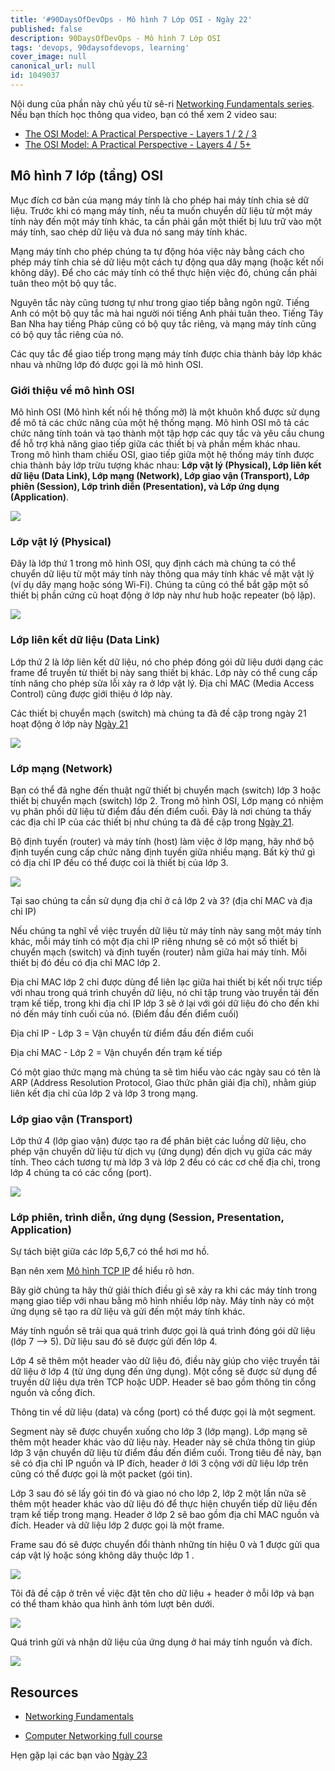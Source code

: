```yaml
---
title: '#90DaysOfDevOps - Mô hình 7 Lớp OSI - Ngày 22'
published: false
description: 90DaysOfDevOps - Mô hình 7 Lớp OSI
tags: 'devops, 90daysofdevops, learning'
cover_image: null
canonical_url: null
id: 1049037
---
```


Nội dung của phần này chủ yếu từ sê-ri [Networking Fundamentals series](https://www.youtube.com/playlist?list=PLIFyRwBY_4bRLmKfP1KnZA6rZbRHtxmXi). Nếu bạn thích học thông qua video, bạn có thể xem 2 video sau:

* [The OSI Model: A Practical Perspective - Layers 1 / 2 / 3](https://www.youtube.com/watch?v=LkolbURrtTs&list=PLIFyRwBY_4bRLmKfP1KnZA6rZbRHtxmXi&index=3)
* [The OSI Model: A Practical Perspective - Layers 4 / 5+](https://www.youtube.com/watch?v=0aGqGKrRE0g&list=PLIFyRwBY_4bRLmKfP1KnZA6rZbRHtxmXi&index=4)

## Mô hình 7 lớp (tầng) OSI

Mục đích cơ bản của mạng máy tính là cho phép hai máy tính chia sẻ dữ liệu. Trước khi có mạng máy tính, nếu ta muốn chuyển dữ liệu từ một máy tính này đến một máy tính khác, ta cần phải gắn một thiết bị lưu trữ vào một máy tính, sao chép dữ liệu và đưa nó sang máy tính khác.

Mạng máy tính cho phép chúng ta tự động hóa việc này bằng cách cho phép máy tính chia sẻ dữ liệu một cách tự động qua dây mạng (hoặc kết nối không dây). Để cho các máy tính có thể thực hiện việc đó, chúng cần phải tuân theo một bộ quy tắc.

Nguyên tắc này cũng tương tự như trong giao tiếp bằng ngôn ngữ. Tiếng Anh có một bộ quy tắc mà hai người nói tiếng Anh phải tuân theo. Tiếng Tây Ban Nha hay tiếng Pháp cũng có bộ quy tắc riêng, và mạng máy tính cũng có bộ quy tắc riêng của nó.

Các quy tắc để giao tiếp trong mạng máy tính được chia thành bảy lớp khác nhau và những lớp đó được gọi là mô hình OSI.

### Giới thiệu về mô hình OSI

Mô hình OSI (Mô hình kết nối hệ thống mở) là một khuôn khổ được sử dụng để mô tả các chức năng của một hệ thống mạng. Mô hình OSI mô tả các chức năng tính toán và tạo thành một tập hợp các quy tắc và yêu cầu chung để hỗ trợ khả năng giao tiếp giữa các thiết bị và phần mềm khác nhau. Trong mô hình tham chiếu OSI, giao tiếp giữa một hệ thống máy tính được chia thành bảy lớp trừu tượng khác nhau: **Lớp vật lý (Physical), Lớp liên kết dữ liệu (Data Link), Lớp mạng (Network), Lớp giao vận (Transport), Lớp phiên (Session), Lớp trình diễn (Presentation), và Lớp ứng dụng (Application)**.

![](../../Days/Images/Day22_Networking1.png)

### Lớp vật lý (Physical)

Đây là lớp thứ 1 trong mô hình OSI, quy định cách mà chúng ta có thể chuyển dữ liệu từ một máy tính này thông qua máy tính khác về mặt vật lý (ví dụ dây mạng hoặc sóng Wi-Fi). Chúng ta cũng có thể bắt gặp một số thiết bị phần cứng cũ hoạt động ở lớp này như hub hoặc repeater (bộ lặp).

![](../../Days/Images/Day22_Networking2.png)

### Lớp liên kết dữ liệu (Data Link)

Lớp thứ 2 là lớp liên kết dữ liệu, nó cho phép đóng gói dữ liệu dưới dạng các frame để truyền từ thiết bị này sang thiết bị khác. Lớp này có thể cung cấp tính năng cho phép sửa lỗi xảy ra ở lớp vật lý. Địa chỉ MAC (Media Access Control) cũng được giới thiệu ở lớp này.

Các thiết bị chuyển mạch (switch) mà chúng ta đã đề cập trong ngày 21 hoạt động ở lớp này [Ngày 21](day21.md)

![](../../Days/Images/Day22_Networking3.png)

### Lớp mạng (Network)

Bạn có thể đã nghe đến thuật ngữ thiết bị chuyển mạch (switch) lớp 3 hoặc thiết bị chuyển mạch (switch) lớp 2. Trong mô hình OSI, Lớp mạng có nhiệm vụ phân phối dữ liệu từ điểm đầu đến điểm cuối. Đây là nơi chúng ta thấy các địa chỉ IP của các thiết bị như chúng ta đã đề cập trong [Ngày 21](day21.md).

Bộ định tuyến (router) và máy tính (host) làm việc ở lớp mạng, hãy nhớ bộ định tuyến cung cấp chức năng định tuyến giữa nhiều mạng. Bất kỳ thứ gì có địa chỉ IP đều có thể được coi là thiết bị của lớp 3.

![](../../Days/Images/Day22_Networking4.png)

Tại sao chúng ta cần sử dụng địa chỉ ở cả lớp 2 và 3? (địa chỉ MAC và địa chỉ IP)

Nếu chúng ta nghĩ về việc truyền dữ liệu từ máy tính này sang một máy tính khác, mỗi máy tính có một địa chỉ IP riêng nhưng sẽ có một số thiết bị chuyển mạch (switch) và định tuyến (router) nằm giữa hai máy tính. Mỗi thiết bị đó đều có địa chỉ MAC lớp 2.

Địa chỉ MAC lớp 2 chỉ được dùng để liên lạc giữa hai thiết bị kết nối trực tiếp với nhau trong quá trình chuyền dữ liệu, nó chỉ tập trung vào truyền tải đến trạm kế tiếp, trong khi địa chỉ IP lớp 3 sẽ ở lại với gói dữ liệu đó cho đến khi nó đến máy tính cuối của nó. (Điểm đầu đến điểm cuối)

Địa chỉ IP - Lớp 3 = Vận chuyển từ điểm đầu đến điểm cuối

Địa chỉ MAC - Lớp 2 = Vận chuyển đến trạm kế tiếp

Có một giao thức mạng mà chúng ta sẽ tìm hiểu vào các ngày sau có tên là ARP (Address Resolution Protocol, Giao thức phân giải địa chỉ), nhằm giúp liên kết địa chỉ của lớp 2 và lớp 3 trong mạng.

### Lớp giao vận (Transport)

Lớp thứ 4 (lớp giao vận) được tạo ra để phân biệt các luồng dữ liệu, cho phép vận chuyển dữ liệu từ dịch vụ (ứng dụng) đến dịch vụ giữa các máy tính. Theo cách tương tự mà lớp 3 và lớp 2 đều có các cơ chế địa chỉ, trong lớp 4 chúng ta có các cổng (port).

![](../../Days/Images/Day22_Networking5.png)

### Lớp phiên, trình diễn, ứng dụng (Session, Presentation, Application)

Sự tách biệt giữa các lớp 5,6,7 có thể hơi mơ hồ.

Bạn nên xem [Mô hình TCP IP](https://www.geeksforgeeks.org/tcp-ip-model/) để hiểu rõ hơn.

Bây giờ chúng ta hãy thử giải thích điều gì sẽ xảy ra khi các máy tính trong mạng giao tiếp với nhau bằng mô hình nhiều lớp này. Máy tính này có một ứng dụng sẽ tạo ra dữ liệu và gửi đến một máy tính khác.

Máy tính nguồn sẽ trải qua quá trình được gọi là quá trình đóng gói dữ liệu (lớp 7 --> 5). Dữ liệu sau đó sẽ được gửi đến lớp 4.

Lớp 4 sẽ thêm một header vào dữ liệu đó, điều này giúp cho việc truyền tải dữ liệu ở lớp 4 (từ ứng dụng đến ứng dụng). Một cổng sẽ được sử dụng để truyền dữ liệu dựa trên TCP hoặc UDP. Header sẽ bao gồm thông tin cổng nguồn và cổng đích.

Thông tin về dữ liệu (data) và cổng (port) có thể được gọi là một segment. 

Segment này sẽ được chuyển xuống cho lớp 3 (lớp mạng). Lớp mạng sẽ thêm một header khác vào dữ liệu này.
Header này sẽ chứa thông tin giúp lớp 3 vận chuyển dữ liệu từ điểm đầu đến điểm cuối. Trong tiêu đề này, bạn sẽ có địa chỉ IP nguồn và IP đích, header ở lới 3 cộng với dữ liệu lớp trên cũng có thể được gọi là một packet (gói tin).

Lớp 3 sau đó sẽ lấy gói tin đó và giao nó cho lớp 2, lớp 2 một lần nữa sẽ thêm một header khác vào dữ liệu đó để thực hiện chuyển tiếp dữ liệu đến trạm kế tiếp trong mạng. Header ở lớp 2 sẽ bao gồm địa chỉ MAC nguồn và đích. Header và dữ liệu lớp 2 được gọi là một frame.

Frame sau đó sẽ được chuyển đổi thành những tín hiệu 0 và 1 được gửi qua cáp vật lý hoặc sóng không dây thuộc lớp 1 .

![](../../Days/Images/Day22_Networking6.png)

Tôi đã đề cập ở trên về việc đặt tên cho dữ liệu + header ở mỗi lớp và bạn có thể tham khảo qua hình ảnh tóm lượt bên dưới.

![](../../Days/Images/Day22_Networking7.png)

Quá trình gửi và nhận dữ liệu của ứng dụng ở hai máy tính nguồn và đích.

![](../../Days/Images/Day22_Networking8.png)

## Resources

* [Networking Fundamentals](https://www.youtube.com/playlist?list=PLIFyRwBY_4bRLmKfP1KnZA6rZbRHtxmXi)
- [Computer Networking full course](https://www.youtube.com/watch?v=IPvYjXCsTg8)

Hẹn gặp lại các bạn vào [Ngày 23](day23.md)
